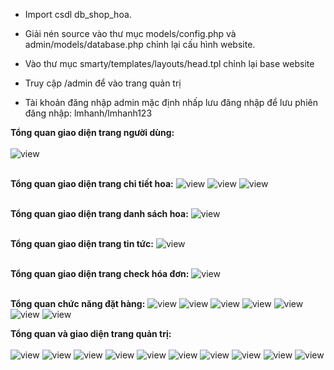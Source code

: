 
- Import csdl db_shop_hoa.
- Giải nén source vào thư mục models/config.php và admin/models/database.php chỉnh lại cấu hình website.
- Vào thư mục smarty/templates/layouts/head.tpl chỉnh lại base website

- Truy cập /admin để vào trang quản trị
- Tài khoản đăng nhập admin mặc định nhấp lưu đăng nhập để lưu phiên đăng nhập: lmhanh/lmhanh123

<strong>Tổng quan giao diện trang người dùng:</strong>
<br><br>
![view](https://farm5.staticflickr.com/4648/40041533422_c21108bd9d_b.jpg)
<br><br>

<strong>Tổng quan giao diện trang chi tiết hoa:</strong>
![view](https://farm5.staticflickr.com/4747/26201018628_583fa8da17_b.jpg)
![view](https://farm5.staticflickr.com/4721/26201018388_eb2f4ed09d_b.jpg)
![view](https://farm5.staticflickr.com/4621/26201018048_e2ee3350a7_b.jpg)
<br><br>

<strong>Tổng quan giao diện trang danh sách hoa:</strong>
![view](https://farm5.staticflickr.com/4757/26201017108_4e902bf238_b.jpg)
<br><br>

<strong>Tổng quan giao diện trang tin tức:</strong>
![view](https://farm5.staticflickr.com/4669/39175873805_ae4962cbdc_b.jpg)
<br><br>

<strong>Tổng quan giao diện trang check hóa đơn:</strong>
![view](https://farm5.staticflickr.com/4695/26201018588_a4193b9842_b.jpg)
<br><br>

<strong>Tổng quan chức năng đặt hàng:</strong>
![view](https://farm5.staticflickr.com/4724/40041536202_2d67a292b3_b.jpg)
![view](https://farm5.staticflickr.com/4603/26201018098_ddbcf11122_b.jpg)
![view](https://farm5.staticflickr.com/4678/39175874255_3073623a74_b.jpg)
![view](https://farm5.staticflickr.com/4658/39175874115_2bb0d961c8_b.jpg)
![view](https://farm5.staticflickr.com/4694/26201017588_9dec3812e4_b.jpg)
![view](https://farm5.staticflickr.com/4659/39175874385_e5279dd080_b.jpg)
![view](https://farm5.staticflickr.com/4619/40041534892_1a2851cd24_b.jpg)


<strong>Tổng quan và giao diện trang quản trị:</strong>
<br><br>
![view](https://farm5.staticflickr.com/4706/40041539282_a421c8e2f9_b.jpg)
![view](https://farm5.staticflickr.com/4751/40041538672_1c713f168c_b.jpg)
![view](https://farm5.staticflickr.com/4607/39175874845_3ab4f68e2d_b.jpg)
![view](https://farm5.staticflickr.com/4619/40041538102_34bc33a82f_b.jpg)
![view](https://farm5.staticflickr.com/4617/40041537752_4bddb2685c_b.jpg)
![view](https://farm5.staticflickr.com/4745/40041537602_acd8b204c1_b.jpg)
![view](https://farm5.staticflickr.com/4766/40041537482_27b9fa7369_b.jpg)
![view](https://farm5.staticflickr.com/4605/40041537332_6949bd4d56_b.jpg)
![view](https://farm5.staticflickr.com/4743/40041537112_bf68de5ecb_b.jpg)
![view](https://farm5.staticflickr.com/4719/26201018728_cf3a8daca6_b.jpg)
